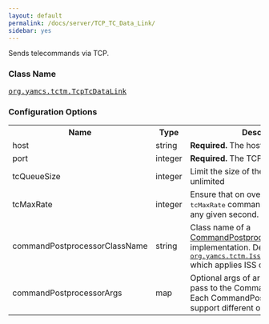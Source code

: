 ```yaml
---
layout: default
permalink: /docs/server/TCP_TC_Data_Link/
sidebar: yes
---
```


Sends telecommands via TCP.

### Class Name
[<tt>org.yamcs.tctm.TcpTcDataLink</tt>](https://javadoc.io/page/org.yamcs/yamcs-core/latest/org/yamcs/tctm/TcpTcDataLink.html)


### Configuration Options

<table class="inline">
  <tr>
    <th>Name</th>
    <th>Type</th>
    <th>Description</th>
  </tr>
  <tr>
    <td class="code">host</td>
    <td class="code">string</td>
    <td><strong>Required.</strong> The host of the TC provider</td>
  </tr>

  <tr>
    <td class="code">port</td>
    <td class="code">integer</td>
    <td><strong>Required.</strong> The TCP port to connect to</td>
  </tr>

  <tr>
    <td class="code">tcQueueSize</td>
    <td class="code">integer</td>
    <td>Limit the size of the queue. Default: unlimited</td>
  </tr>

  <tr>
    <td class="code">tcMaxRate</td>
    <td class="code">integer</td>
    <td>Ensure that on overage no more than <tt>tcMaxRate</tt> commands are issued during any given second. Default: unspecified</td>
  </tr>

  <tr>
    <td class="code">commandPostprocessorClassName</td>
    <td class="code">string</td>
    <td>
      Class name of a <a href="https://javadoc.io/page/org.yamcs/yamcs-core/latest/org/yamcs/tctm/CommandPostprocessor.html">CommandPostprocessor</a> implementation. Default is <a href="https://javadoc.io/page/org.yamcs/yamcs-core/latest/org/yamcs/tctm/IssCommandPostprocessor.html"><tt>org.yamcs.tctm.IssCommandPostProcessor</tt></a> which applies ISS conventions.
    </td>
  </tr>

  <tr>
    <td class="code">commandPostprocessorArgs</td>
    <td class="code">map</td>
    <td>
      Optional args of arbitrary complexity to pass to the CommandPostprocessor. Each CommandPostprocessor may support different options.
    </td>
  </tr>
</table>

